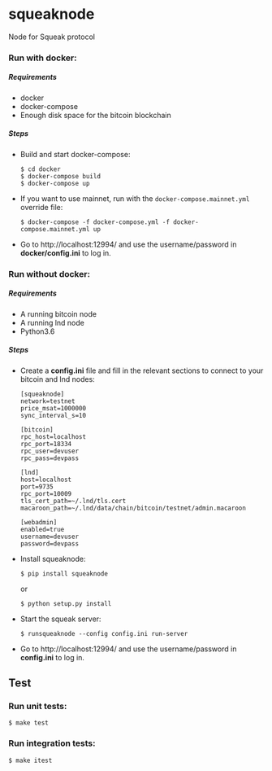 # squeaknode

Node for Squeak protocol

### Run with docker:

##### Requirements
* docker
* docker-compose
* Enough disk space for the bitcoin blockchain

##### Steps
- Build and start docker-compose:
	```
	$ cd docker
	$ docker-compose build
	$ docker-compose up
	```
- If you want to use mainnet, run with the `docker-compose.mainnet.yml` override file:
	```
	$ docker-compose -f docker-compose.yml -f docker-compose.mainnet.yml up
	```
- Go to http://localhost:12994/ and use the username/password in **docker/config.ini** to log in.


### Run without docker:

##### Requirements
* A running bitcoin node
* A running lnd node
* Python3.6

##### Steps
- Create a **config.ini** file and fill in the relevant sections to connect to your bitcoin and lnd nodes:
	```
	[squeaknode]
	network=testnet
	price_msat=1000000
	sync_interval_s=10

	[bitcoin]
	rpc_host=localhost
	rpc_port=18334
	rpc_user=devuser
	rpc_pass=devpass

	[lnd]
	host=localhost
	port=9735
	rpc_port=10009
	tls_cert_path=~/.lnd/tls.cert
	macaroon_path=~/.lnd/data/chain/bitcoin/testnet/admin.macaroon

	[webadmin]
	enabled=true
	username=devuser
	password=devpass
	```
- Install squeaknode:
	```
	$ pip install squeaknode
	```
	or
	```
	$ python setup.py install
	```

- Start the squeak server:
 	```
	$ runsqueaknode --config config.ini run-server
	```
- Go to http://localhost:12994/ and use the username/password in **config.ini** to log in.

## Test

### Run unit tests:

```
$ make test
```

### Run integration tests:

```
$ make itest
```
